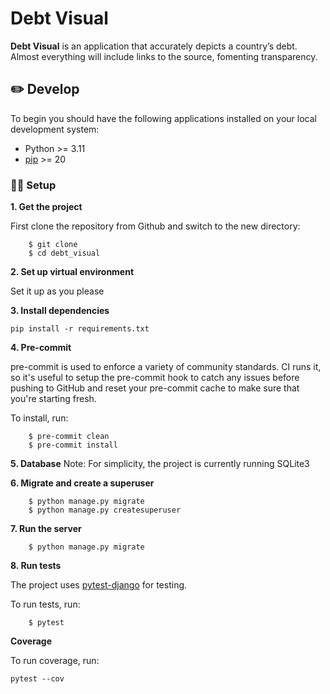 # **Debt Visual**
**Debt Visual** is an application that accurately depicts a country’s debt. Almost everything will include links to the source, fomenting transparency.

## ✏️ **Develop**
To begin you should have the following applications installed on your local development system:

- Python >= 3.11
- [pip](http://www.pip-installer.org/) >= 20


### 💪🏽 **Setup**

**1. Get the project**

First clone the repository from Github and switch to the new directory:

```linux
    $ git clone
    $ cd debt_visual
```

**2. Set up virtual environment**

Set it up as you please

**3. Install dependencies**

```
pip install -r requirements.txt
```

**4. Pre-commit**

pre-commit is used to enforce a variety of community standards. CI runs it,
so it's useful to setup the pre-commit hook to catch any issues before pushing
to GitHub and reset your pre-commit cache to make sure that you're starting fresh.

To install, run:

```linux
    $ pre-commit clean
    $ pre-commit install
```

**5. Database**
Note: For simplicity, the project is currently running SQLite3

**6. Migrate and create a superuser**

```linux
    $ python manage.py migrate
    $ python manage.py createsuperuser
```

**7. Run the server**

```linux
    $ python manage.py migrate
```

**8. Run tests**

The project uses [pytest-django](https://pytest-django.readthedocs.io/en/latest/index.html) for testing.

To run tests, run:

```linux
    $ pytest
```

**Coverage**

To run coverage, run:
```
pytest --cov
```
